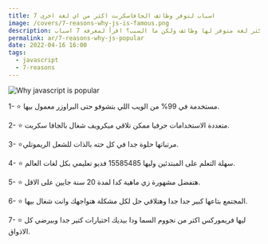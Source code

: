 ```yaml
---
title: 7 اسباب لتوفر وظائف الجافاسكربت اكثر من اي لغة اخرى
image: /covers/7-reasons-why-js-is-famous.png
description: جافاسكربت اكثر لغة متوفر لها وظائف ولكن ما السبب؟ اقرأ لمعرفة 7 اسباب.
permalink: ar/7-reasons-why-js-popular
date: 2022-04-16 16:00
tags:
  - javascript
  - 7-reasons
---
```


![Why javascript is popular](/covers/7-reasons-why-js-is-famous.png)

1- ⭐ مستخدمة في 99% من الويب اللي بتشوفو حتى البراوزر معمول بيها.

2- ⭐ متعددة الاستخدامات حرفيا ممكن تلاقي ميكرويف شغال بالجافا سكربت.

3- ⭐مرتباتها حلوة جدا في كل حته بالذات للشعل الريموتلي.

4- ⭐ سهلة التعلم على المبتدئين وليها 15585485 فديو تعليمي بكل لغات العالم.

5- ⭐ هتفضل مشهورة زي ماهية كدا لمدة 20 سنة جايين على الاقل.

6- ⭐ المجتمع بتاعها كبير جدا جدا وهتلاقي حل لكل مشكلة هتواجهك وانت شغال بيها.

7- ⭐ ليها فريموركس اكتر من نجووم السما ودا بيديك اختيارات كتير جدا وبيرضي كل الاذواق.
